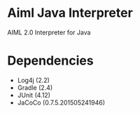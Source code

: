 # Aiml Java Interpreter
AIML 2.0 Interpreter for Java

# Dependencies
- Log4j (2.2)
- Gradle (2.4)
- JUnit (4.12)
- JaCoCo (0.7.5.201505241946)

